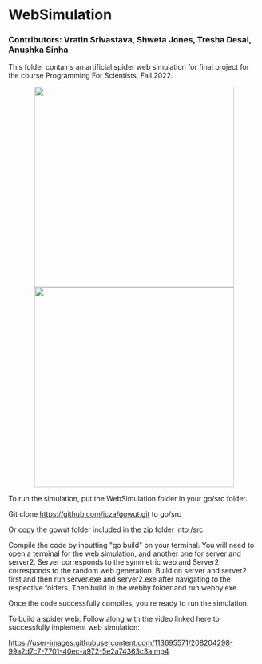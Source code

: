 # WebSimulation
### Contributors: Vratin Srivastava, Shweta Jones, Tresha Desai, Anushka Sinha
This folder contains an artificial spider web simulation for final project for the course Programming For Scientists, Fall 2022. 

<div align="center">
  <img src="https://github.com/user-attachments/assets/5bbe9af7-c260-44e2-ae57-e957c5df4c94" width="400"/>
  <img src="https://github.com/user-attachments/assets/c7a68fc6-5dd3-442a-8bc5-ae1cc384162d" width="400"/>
</div>

To run the simulation, put the WebSimulation folder in your go/src folder.

Git clone https://github.com/icza/gowut.git to go/src

Or copy the gowut folder included in the zip folder into /src

Compile the code by inputting "go build" on your terminal. You will need to open a terminal for the web simulation, and another one for server and server2. Server corresponds to the symmetric web and Server2 corresponds to the  random web generation. Build on server and server2 first and then run server.exe and server2.exe after navigating to the respective folders. Then build in the webby folder and run webby.exe.

Once the code successfully compiles, you're ready to run the simulation. 

To build a spider web, Follow along with the video linked here to successfully implement web simulation: 

https://user-images.githubusercontent.com/113695571/208204298-99a2d7c7-7701-40ec-a972-5e2a74363c3a.mp4




